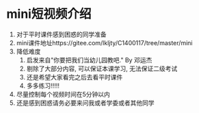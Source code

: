 # mini短视频介绍

1. 对于平时课件感到困惑的同学准备
2. mini课件地址https://gitee.com/lkljty/C1400117/tree/master/mini
3. 降低难度
   1. 启发来自"你要把我们当幼儿园教吧." By 邓运杰
   2. 剔除了大部分内容, 可以保证本课学习, 无法保证二级考试
   3. 还是希望大家看完之后去看平时课件
   4. 多多练习!!!!!
4. 尽量控制每个视频时间在5分钟以内
5. 还是感到困惑请务必要来问我或者学委或者其他同学
